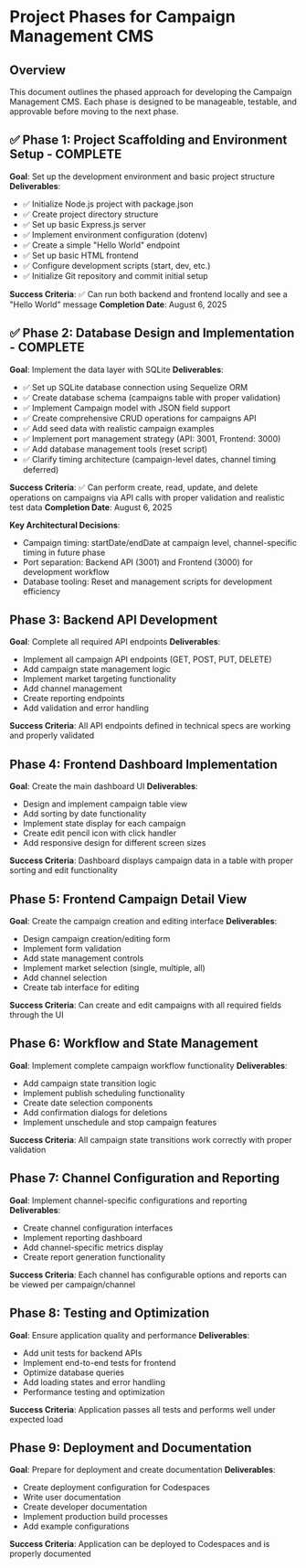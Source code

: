 # Project Phases for Campaign Management CMS

## Overview
This document outlines the phased approach for developing the Campaign Management CMS. Each phase is designed to be manageable, testable, and approvable before moving to the next phase.

## ✅ Phase 1: Project Scaffolding and Environment Setup - COMPLETE
**Goal**: Set up the development environment and basic project structure
**Deliverables**:
- ✅ Initialize Node.js project with package.json
- ✅ Create project directory structure
- ✅ Set up basic Express.js server
- ✅ Implement environment configuration (dotenv)
- ✅ Create a simple "Hello World" endpoint
- ✅ Set up basic HTML frontend
- ✅ Configure development scripts (start, dev, etc.)
- ✅ Initialize Git repository and commit initial setup

**Success Criteria**: ✅ Can run both backend and frontend locally and see a "Hello World" message
**Completion Date**: August 6, 2025

## ✅ Phase 2: Database Design and Implementation - COMPLETE
**Goal**: Implement the data layer with SQLite
**Deliverables**:
- ✅ Set up SQLite database connection using Sequelize ORM
- ✅ Create database schema (campaigns table with proper validation)
- ✅ Implement Campaign model with JSON field support
- ✅ Create comprehensive CRUD operations for campaigns API
- ✅ Add seed data with realistic campaign examples
- ✅ Implement port management strategy (API: 3001, Frontend: 3000)
- ✅ Add database management tools (reset script)
- ✅ Clarify timing architecture (campaign-level dates, channel timing deferred)

**Success Criteria**: ✅ Can perform create, read, update, and delete operations on campaigns via API calls with proper validation and realistic test data
**Completion Date**: August 6, 2025

**Key Architectural Decisions**:
- Campaign timing: startDate/endDate at campaign level, channel-specific timing in future phase
- Port separation: Backend API (3001) and Frontend (3000) for development workflow
- Database tooling: Reset and management scripts for development efficiency

## Phase 3: Backend API Development
**Goal**: Complete all required API endpoints
**Deliverables**:
- Implement all campaign API endpoints (GET, POST, PUT, DELETE)
- Add campaign state management logic
- Implement market targeting functionality
- Add channel management
- Create reporting endpoints
- Add validation and error handling

**Success Criteria**: All API endpoints defined in technical specs are working and properly validated

## Phase 4: Frontend Dashboard Implementation
**Goal**: Create the main dashboard UI
**Deliverables**:
- Design and implement campaign table view
- Add sorting by date functionality
- Implement state display for each campaign
- Create edit pencil icon with click handler
- Add responsive design for different screen sizes

**Success Criteria**: Dashboard displays campaign data in a table with proper sorting and edit functionality

## Phase 5: Frontend Campaign Detail View
**Goal**: Create the campaign creation and editing interface
**Deliverables**:
- Design campaign creation/editing form
- Implement form validation
- Add state management controls
- Implement market selection (single, multiple, all)
- Add channel selection
- Create tab interface for editing

**Success Criteria**: Can create and edit campaigns with all required fields through the UI

## Phase 6: Workflow and State Management
**Goal**: Implement complete campaign workflow functionality
**Deliverables**:
- Add campaign state transition logic
- Implement publish scheduling functionality
- Create date selection components
- Add confirmation dialogs for deletions
- Implement unschedule and stop campaign features

**Success Criteria**: All campaign state transitions work correctly with proper validation

## Phase 7: Channel Configuration and Reporting
**Goal**: Implement channel-specific configurations and reporting
**Deliverables**:
- Create channel configuration interfaces
- Implement reporting dashboard
- Add channel-specific metrics display
- Create report generation functionality

**Success Criteria**: Each channel has configurable options and reports can be viewed per campaign/channel

## Phase 8: Testing and Optimization
**Goal**: Ensure application quality and performance
**Deliverables**:
- Add unit tests for backend APIs
- Implement end-to-end tests for frontend
- Optimize database queries
- Add loading states and error handling
- Performance testing and optimization

**Success Criteria**: Application passes all tests and performs well under expected load

## Phase 9: Deployment and Documentation
**Goal**: Prepare for deployment and create documentation
**Deliverables**:
- Create deployment configuration for Codespaces
- Write user documentation
- Create developer documentation
- Implement production build processes
- Add example configurations

**Success Criteria**: Application can be deployed to Codespaces and is properly documented
